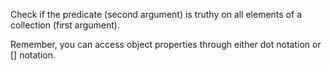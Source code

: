 Check if the predicate (second argument) is truthy on all elements of a collection (first argument).

Remember, you can access object properties through either dot notation or [] notation.